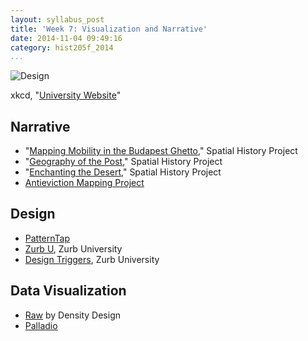 ```yaml
---
layout: syllabus_post
title: 'Week 7: Visualization and Narrative'
date: 2014-11-04 09:49:16
category: hist205f_2014
...
```


![Design](http://imgs.xkcd.com/comics/university_website.png)  
<figcaption>xkcd, "<a href="http://xkcd.com/773/">University Website</a>"</figcaption>

## Narrative

- "[Mapping Mobility in the Budapest Ghetto](http://web.stanford.edu/group/spatialhistory/cgi-bin/site/viz.php?id=411&project_id=0)," Spatial History Project
- "[Geography of the Post](http://web.stanford.edu/group/spatialhistory/cgi-bin/site/viz.php?id=435&)," Spatial History Project
- "[Enchanting the 
Desert](http://web.stanford.edu/group/spatialhistory/cgi-bin/site/project.php?id=1061)," Spatial History Project
- [Antieviction Mapping Project](http://www.antievictionmappingproject.net/ellis.html) 

## Design

- [PatternTap](http://patterntap.com/?terms=&sort_by=created&type=69&style=All&platform=All&page=1)
- [Zurb U](http://zurb.com/university/library), Zurb University
- [Design Triggers](http://zurb.com/triggers), Zurb University

## Data Visualization

- [Raw](http://raw.densitydesign.org/) by Density Design
- [Palladio](http://palladio.designhumanities.org/#/)
